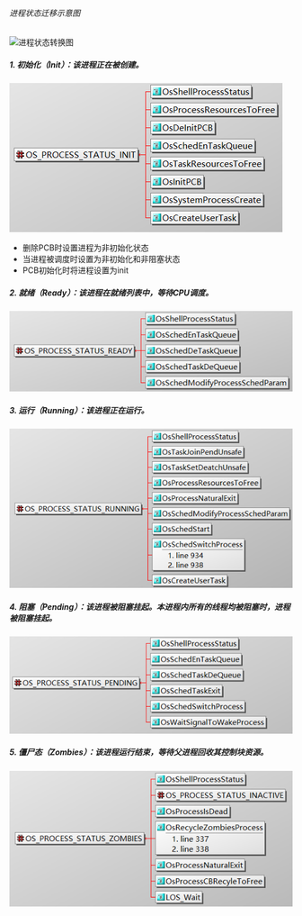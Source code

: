 ###### 进程状态迁移示意图
![进程状态转换图](https://gitee.com/openharmony/docs/raw/master/zh-cn/device-dev/kernel/figures/%E8%BF%9B%E7%A8%8B%E7%8A%B6%E6%80%81%E8%BF%81%E7%A7%BB%E7%A4%BA%E6%84%8F%E5%9B%BE.png)


##### 1. 初始化（Init）：该进程正在被创建。

![image](images\process-status-init.png)

 - 删除PCB时设置进程为非初始化状态
 - 当进程被调度时设置为非初始化和非阻塞状态
 - PCB初始化时将进程设置为init

##### 2. 就绪（Ready）：该进程在就绪列表中，等待CPU调度。

![进程就绪态关联图](images\process-status-ready.png)

##### 3. 运行（Running）：该进程正在运行。

![进程运行态](images/process-status-running.png)

##### 4. 阻塞（Pending）：该进程被阻塞挂起。本进程内所有的线程均被阻塞时，进程被阻塞挂起。

![进程阻塞态](images/process-status-pending.png)

##### 5. 僵尸态（Zombies）：该进程运行结束，等待父进程回收其控制块资源。

![进程僵尸态](images/process-status-zombies.png)